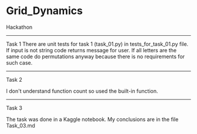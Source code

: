 # Grid_Dynamics
Hackathon
____
Task 1
There are unit tests for task 1 (task_01.py) in tests_for_task_01.py file. 
If input is not string code returns message for user. 
If all letters are the same code do permutations anyway because there is no requirements for such case.
____

Task 2

I don't understand function count so used the built-in function.
___
Task 3

The task was done in a Kaggle notebook. My conclusions are in the file Task_03.md

